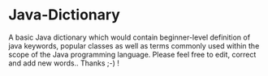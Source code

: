 # Java-Dictionary
A basic Java dictionary which would contain beginner-level definition of java keywords, popular classes as well as terms commonly used within the scope of the Java programming language.
Please feel free to edit, correct and add new words.. Thanks ;-) !

